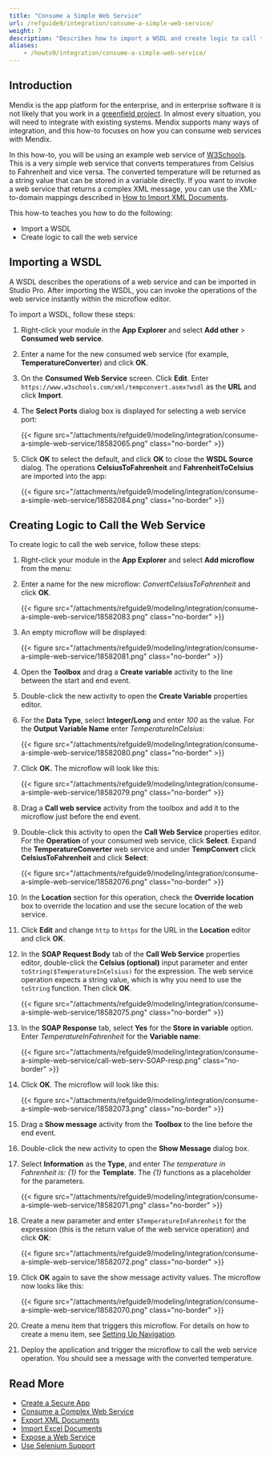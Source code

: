```yaml
---
title: "Consume a Simple Web Service"
url: /refguide9/integration/consume-a-simple-web-service/
weight: 7
description: "Describes how to import a WSDL and create logic to call the web service."
aliases:
    - /howto9/integration/consume-a-simple-web-service/
---
```


## Introduction

Mendix is the app platform for the enterprise, and in enterprise software it is not likely that you work in a [greenfield project](https://en.wikipedia.org/wiki/Greenfield_project). In almost every situation, you will need to integrate with existing systems. Mendix supports many ways of integration, and this how-to focuses on how you can consume web services with Mendix.

In this how-to, you will be using an example web service of [W3Schools](https://www.w3schools.com/). This is a very simple web service that converts temperatures from Celsius to Fahrenheit and vice versa. The converted temperature will be returned as a string value that can be stored in a variable directly. If you want to invoke a web service that returns a complex XML message, you can use the XML-to-domain mappings described in [How to Import XML Documents](/howto9/integration/importing-xml-documents/).

This how-to teaches you how to do the following:

* Import a WSDL
* Create logic to call the web service

## Importing a WSDL

A WSDL describes the operations of a web service and can be imported in Studio Pro. After importing the WSDL, you can invoke the operations of the web service instantly within the microflow editor.

To import a WSDL, follow these steps:

1. Right-click your module in the **App Explorer** and select **Add other** > **Consumed web service**.
2. Enter a name for the new consumed web service (for example, **TemperatureConverter**) and click **OK**.
3. On the **Consumed Web Service** screen. Click **Edit**. Enter `https://www.w3schools.com/xml/tempconvert.asmx?wsdl` as the **URL** and click **Import**.
4. The **Select Ports** dialog box is displayed for selecting a web service port:

    {{< figure src="/attachments/refguide9/modeling/integration/consume-a-simple-web-service/18582065.png" class="no-border" >}}

5. Click **OK** to select the default, and click **OK** to close the **WSDL Source** dialog. The operations **CelsiusToFahrenheit** and **FahrenheitToCelsius** are imported into the app:

    {{< figure src="/attachments/refguide9/modeling/integration/consume-a-simple-web-service/18582084.png" class="no-border" >}}

## Creating Logic to Call the Web Service

To create logic to call the web service, follow these steps:

1. Right-click your module in the **App Explorer** and select **Add microflow** from the menu:
2. Enter a name for the new microflow: *ConvertCelsiusToFahrenheit* and click **OK**.

    {{< figure src="/attachments/refguide9/modeling/integration/consume-a-simple-web-service/18582083.png" class="no-border" >}}

3. An empty microflow will be displayed:

    {{< figure src="/attachments/refguide9/modeling/integration/consume-a-simple-web-service/18582081.png" class="no-border" >}}

4. Open the **Toolbox** and drag a **Create variable** activity to the line between the start and end event.
5. Double-click the new activity to open the **Create Variable** properties editor.
6. For the **Data Type**, select **Integer/Long** and enter *100* as the value. For the **Output Variable Name** enter *TemperatureInCelsius*:

    {{< figure src="/attachments/refguide9/modeling/integration/consume-a-simple-web-service/18582080.png" class="no-border" >}}

7. Click **OK.** The microflow will look like this:

    {{< figure src="/attachments/refguide9/modeling/integration/consume-a-simple-web-service/18582079.png" class="no-border" >}}

8. Drag a **Call web service** activity from the toolbox and add it to the microflow just before the end event.
9. Double-click this activity to open the **Call Web Service** properties editor. For the **Operation** of your consumed web service, click **Select**. Expand the **TemperatureConverter** web service and under **TempConvert** click **CelsiusToFahrenheit** and click **Select**:

    {{< figure src="/attachments/refguide9/modeling/integration/consume-a-simple-web-service/18582076.png" class="no-border" >}}

10. In the **Location** section for this operation, check the **Override location** box to override the location and use the secure location of the web service.
11. Click **Edit** and change `http` to `https` for the URL in the **Location** editor and click **OK**.
12. In the **SOAP Request Body** tab of the **Call Web Service** properties editor, double-click the **Celsius (optional)** input parameter and enter `toString($TemperatureInCelsius)` for the expression. The web service operation expects a string value, which is why you need to use the `toString` function. Then click **OK**.

    {{< figure src="/attachments/refguide9/modeling/integration/consume-a-simple-web-service/18582075.png" class="no-border" >}}

13. In the **SOAP Response** tab, select **Yes** for the **Store in variable** option. Enter *TemperatureInFahrenheit* for the **Variable name**:

    {{< figure src="/attachments/refguide9/modeling/integration/consume-a-simple-web-service/call-web-serv-SOAP-resp.png" class="no-border" >}}

14. Click **OK**. The microflow will look like this:

    {{< figure src="/attachments/refguide9/modeling/integration/consume-a-simple-web-service/18582073.png" class="no-border" >}}

15. Drag a **Show message** activity from the **Toolbox** to the line before the end event.
16. Double-click the new activity to open the **Show Message** dialog box.

17. Select **Information** as the **Type**, and enter *The temperature in Fahrenheit is: {1}* for the **Template**. The *{1}* functions as a placeholder for the parameters.

    {{< figure src="/attachments/refguide9/modeling/integration/consume-a-simple-web-service/18582071.png" class="no-border" >}}

18. Create a new parameter and enter `$TemperatureInFahrenheit` for the expression (this is the return value of the web service operation) and click **OK**:

    {{< figure src="/attachments/refguide9/modeling/integration/consume-a-simple-web-service/18582072.png" class="no-border" >}}

19. Click **OK** again to save the show message activity values. The microflow now looks like this:

    {{< figure src="/attachments/refguide9/modeling/integration/consume-a-simple-web-service/18582070.png" class="no-border" >}}

20. Create a menu item that triggers this microflow. For details on how to create a menu item, see [Setting Up Navigation](/refguide9/setting-up-the-navigation-structure/).

21. Deploy the application and trigger the microflow to call the web service operation. You should see a message with the converted temperature.

## Read More

* [Create a Secure App](/howto9/security/create-a-secure-app/)
* [Consume a Complex Web Service](/refguide9/integration/consume-a-complex-web-service/)
* [Export XML Documents](/howto9/integration/export-xml-documents/)
* [Import Excel Documents](/howto9/integration/importing-excel-documents/)
* [Expose a Web Service](/refguide9/integration/expose-a-web-service/)
* [Use Selenium Support](/howto9/integration/selenium-support/)
